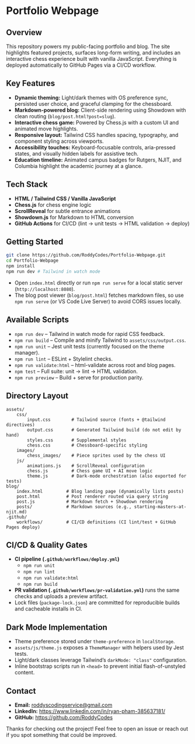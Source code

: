 # Portfolio Webpage

## Overview

This repository powers my public-facing portfolio and blog. The site highlights featured projects, surfaces long-form writing, and includes an interactive chess experience built with vanilla JavaScript. Everything is deployed automatically to GitHub Pages via a CI/CD workflow.

## Key Features

- **Dynamic theming:** Light/dark themes with OS preference sync, persisted user choice, and graceful clamping for the chessboard.
- **Markdown-powered blog:** Client-side rendering using Showdown with clean routing (`blog/post.html?post=slug`).
- **Interactive chess game:** Powered by Chess.js with a custom UI and animated move highlights.
- **Responsive layout:** Tailwind CSS handles spacing, typography, and component styling across viewports.
- **Accessibility touches:** Keyboard-focusable controls, aria-pressed states, and visually hidden labels for assistive tech.
- **Education timeline:** Animated campus badges for Rutgers, NJIT, and Columbia highlight the academic journey at a glance.

## Tech Stack

- **HTML / Tailwind CSS / Vanilla JavaScript**
- **Chess.js** for chess engine logic
- **ScrollReveal** for subtle entrance animations
- **Showdown.js** for Markdown to HTML conversion
- **GitHub Actions** for CI/CD (lint → unit tests → HTML validation → deploy)

## Getting Started

```bash
git clone https://github.com/RoddyCodes/Portfolio-Webpage.git
cd Portfolio-Webpage
npm install
npm run dev # Tailwind in watch mode
```

- Open `index.html` directly or run `npm run serve` for a local static server (`http://localhost:8080`).
- The blog post viewer (`blog/post.html`) fetches markdown files, so use `npm run serve` (or VS Code Live Server) to avoid CORS issues locally.

## Available Scripts

- `npm run dev` – Tailwind in watch mode for rapid CSS feedback.
- `npm run build` – Compile and minify Tailwind to `assets/css/output.css`.
- `npm run unit` – Jest unit tests (currently focused on the theme manager).
- `npm run lint` – ESLint + Stylelint checks.
- `npm run validate:html` – html-validate across root and blog pages.
- `npm test` – Full suite: unit → lint → HTML validation.
- `npm run preview` – Build + serve for production parity.

## Directory Layout

```
assets/
    css/
        input.css        # Tailwind source (fonts + @tailwind directives)
        output.css       # Generated Tailwind build (do not edit by hand)
        styles.css       # Supplemental styles
        chess.css        # Chessboard-specific styling
    images/
        chess_images/    # Piece sprites used by the chess UI
    js/
        animations.js    # ScrollReveal configuration
        chess.js         # Chess game UI + AI move logic
        theme.js         # Dark-mode orchestration (also exported for tests)
blog/
    index.html         # Blog landing page (dynamically lists posts)
    post.html          # Post renderer routed via query string
    post.js            # Markdown fetch + Showdown rendering
    posts/             # Markdown sources (e.g., starting-masters-at-njit.md)
.github/
    workflows/         # CI/CD definitions (CI lint/test + GitHub Pages deploy)
```

## CI/CD & Quality Gates

- **CI pipeline (`.github/workflows/deploy.yml`)**
    - `npm run unit`
    - `npm run lint`
    - `npm run validate:html`
    - `npm run build`
- **PR validation (`.github/workflows/pr-validation.yml`)** runs the same checks and uploads a preview artifact.
- Lock files (`package-lock.json`) are committed for reproducible builds and cacheable installs in CI.

## Dark Mode Implementation

- Theme preference stored under `theme-preference` in `localStorage`.
- `assets/js/theme.js` exposes a `ThemeManager` with helpers used by Jest tests.
- Light/dark classes leverage Tailwind’s `darkMode: "class"` configuration.
- Inline bootstrap scripts run in `<head>` to prevent initial flash-of-unstyled content.

## Contact

- **Email:** roddyscodingservice@gmail.com
- **LinkedIn:** https://www.linkedin.com/in/ryan-pham-385637181/
- **GitHub:** https://github.com/RoddyCodes

Thanks for checking out the project! Feel free to open an issue or reach out if you spot something that could be improved.